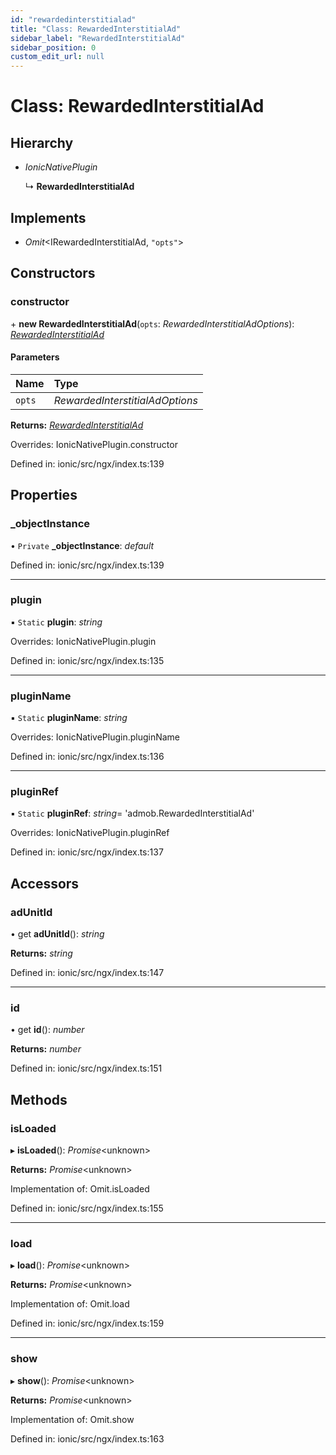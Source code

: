 ```yaml
---
id: "rewardedinterstitialad"
title: "Class: RewardedInterstitialAd"
sidebar_label: "RewardedInterstitialAd"
sidebar_position: 0
custom_edit_url: null
---
```


# Class: RewardedInterstitialAd

## Hierarchy

- *IonicNativePlugin*

  ↳ **RewardedInterstitialAd**

## Implements

- *Omit*<IRewardedInterstitialAd, ``"opts"``\>

## Constructors

### constructor

\+ **new RewardedInterstitialAd**(`opts`: *RewardedInterstitialAdOptions*): [*RewardedInterstitialAd*](rewardedinterstitialad.md)

#### Parameters

| Name | Type |
| :------ | :------ |
| `opts` | *RewardedInterstitialAdOptions* |

**Returns:** [*RewardedInterstitialAd*](rewardedinterstitialad.md)

Overrides: IonicNativePlugin.constructor

Defined in: ionic/src/ngx/index.ts:139

## Properties

### \_objectInstance

• `Private` **\_objectInstance**: *default*

Defined in: ionic/src/ngx/index.ts:139

___

### plugin

▪ `Static` **plugin**: *string*

Overrides: IonicNativePlugin.plugin

Defined in: ionic/src/ngx/index.ts:135

___

### pluginName

▪ `Static` **pluginName**: *string*

Overrides: IonicNativePlugin.pluginName

Defined in: ionic/src/ngx/index.ts:136

___

### pluginRef

▪ `Static` **pluginRef**: *string*= 'admob.RewardedInterstitialAd'

Overrides: IonicNativePlugin.pluginRef

Defined in: ionic/src/ngx/index.ts:137

## Accessors

### adUnitId

• get **adUnitId**(): *string*

**Returns:** *string*

Defined in: ionic/src/ngx/index.ts:147

___

### id

• get **id**(): *number*

**Returns:** *number*

Defined in: ionic/src/ngx/index.ts:151

## Methods

### isLoaded

▸ **isLoaded**(): *Promise*<unknown\>

**Returns:** *Promise*<unknown\>

Implementation of: Omit.isLoaded

Defined in: ionic/src/ngx/index.ts:155

___

### load

▸ **load**(): *Promise*<unknown\>

**Returns:** *Promise*<unknown\>

Implementation of: Omit.load

Defined in: ionic/src/ngx/index.ts:159

___

### show

▸ **show**(): *Promise*<unknown\>

**Returns:** *Promise*<unknown\>

Implementation of: Omit.show

Defined in: ionic/src/ngx/index.ts:163
